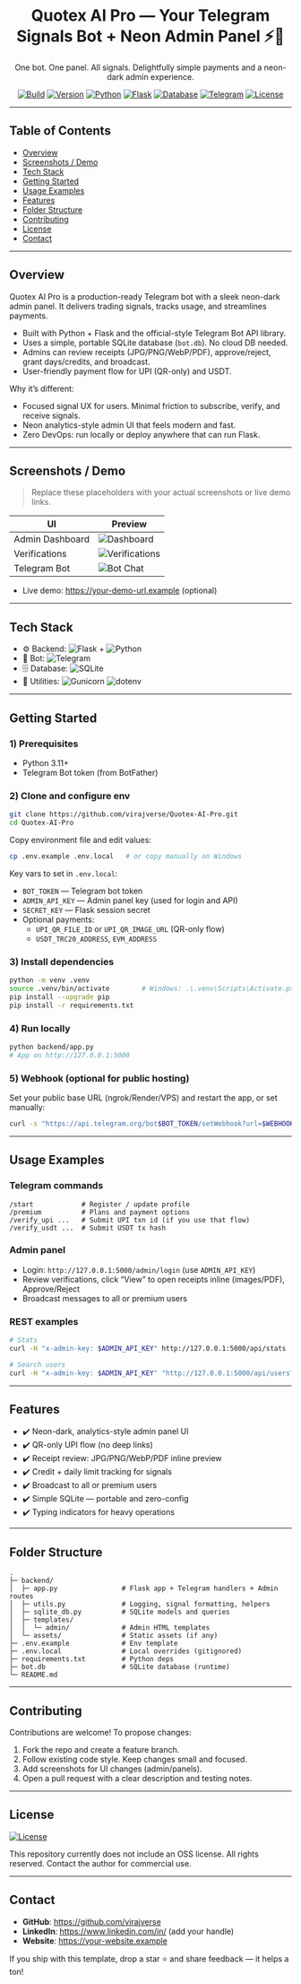 <div align="center">

# Quotex AI Pro — Your Telegram Signals Bot + Neon Admin Panel ⚡🤖

One bot. One panel. All signals. Delightfully simple payments and a neon-dark admin experience.

[![Build](https://img.shields.io/badge/build-passing-brightgreen.svg)](#)
[![Version](https://img.shields.io/badge/version-1.0.0-blue.svg)](#)
[![Python](https://img.shields.io/badge/python-3.11+-3776AB.svg?logo=python&logoColor=white)](#)
[![Flask](https://img.shields.io/badge/Flask-3.x-000000.svg?logo=flask)](#)
[![Database](https://img.shields.io/badge/Database-SQLite-003B57.svg?logo=sqlite&logoColor=white)](#)
[![Telegram](https://img.shields.io/badge/Telegram-Bot-26A5E4.svg?logo=telegram&logoColor=white)](#)
[![License](https://img.shields.io/badge/license-UNLICENSED-lightgrey.svg)](#license)

</div>

---

## Table of Contents
- [Overview](#overview)
- [Screenshots / Demo](#screenshots--demo)
- [Tech Stack](#tech-stack)
- [Getting Started](#getting-started)
- [Usage Examples](#usage-examples)
- [Features](#features)
- [Folder Structure](#folder-structure)
- [Contributing](#contributing)
- [License](#license)
- [Contact](#contact)

---

## Overview
Quotex AI Pro is a production-ready Telegram bot with a sleek neon-dark admin panel. It delivers trading signals, tracks usage, and streamlines payments.

- Built with Python + Flask and the official-style Telegram Bot API library.
- Uses a simple, portable SQLite database (`bot.db`). No cloud DB needed.
- Admins can review receipts (JPG/PNG/WebP/PDF), approve/reject, grant days/credits, and broadcast.
- User-friendly payment flow for UPI (QR-only) and USDT.

Why it’s different:
- Focused signal UX for users. Minimal friction to subscribe, verify, and receive signals.
- Neon analytics-style admin UI that feels modern and fast.
- Zero DevOps: run locally or deploy anywhere that can run Flask.

---

## Screenshots / Demo
> Replace these placeholders with your actual screenshots or live demo links.

| UI | Preview |
| --- | --- |
| Admin Dashboard | ![Dashboard](docs/screenshots/admin-dashboard.png) |
| Verifications | ![Verifications](docs/screenshots/verifications.png) |
| Telegram Bot | ![Bot Chat](docs/screenshots/bot-chat.png) |

- Live demo: https://your-demo-url.example (optional)

---

## Tech Stack
- ⚙️ Backend: ![Flask](https://img.shields.io/badge/Flask-3.x-000000?logo=flask) + ![Python](https://img.shields.io/badge/Python-3.11-3776AB?logo=python&logoColor=white)
- 🤖 Bot: ![Telegram](https://img.shields.io/badge/pyTelegramBotAPI-4.x-26A5E4?logo=telegram&logoColor=white)
- 🗄️ Database: ![SQLite](https://img.shields.io/badge/SQLite-embedded-003B57?logo=sqlite&logoColor=white)
- 🧰 Utilities: ![Gunicorn](https://img.shields.io/badge/Gunicorn-21.x-499848) ![dotenv](https://img.shields.io/badge/dotenv-1.x-2B5F2F)

---

## Getting Started

### 1) Prerequisites
- Python 3.11+
- Telegram Bot token (from BotFather)

### 2) Clone and configure env
```bash
git clone https://github.com/virajverse/Quotex-AI-Pro.git
cd Quotex-AI-Pro
```
Copy environment file and edit values:
```bash
cp .env.example .env.local   # or copy manually on Windows
```
Key vars to set in `.env.local`:
- `BOT_TOKEN` — Telegram bot token
- `ADMIN_API_KEY` — Admin panel key (used for login and API)
- `SECRET_KEY` — Flask session secret
- Optional payments:
  - `UPI_QR_FILE_ID` or `UPI_QR_IMAGE_URL` (QR-only flow)
  - `USDT_TRC20_ADDRESS`, `EVM_ADDRESS`

### 3) Install dependencies
```bash
python -m venv .venv
source .venv/bin/activate        # Windows: .\.venv\Scripts\Activate.ps1
pip install --upgrade pip
pip install -r requirements.txt
```

### 4) Run locally
```bash
python backend/app.py
# App on http://127.0.0.1:5000
```

### 5) Webhook (optional for public hosting)
Set your public base URL (ngrok/Render/VPS) and restart the app, or set manually:
```bash
curl -s "https://api.telegram.org/bot$BOT_TOKEN/setWebhook?url=$WEBHOOK_BASE_URL/bot/$BOT_TOKEN&drop_pending_updates=true"
```

---

## Usage Examples

### Telegram commands
```text
/start            # Register / update profile
/premium          # Plans and payment options
/verify_upi ...   # Submit UPI txn id (if you use that flow)
/verify_usdt ...  # Submit USDT tx hash
```

### Admin panel
- Login: `http://127.0.0.1:5000/admin/login` (use `ADMIN_API_KEY`)
- Review verifications, click “View” to open receipts inline (images/PDF), Approve/Reject
- Broadcast messages to all or premium users

### REST examples
```bash
# Stats
curl -H "x-admin-key: $ADMIN_API_KEY" http://127.0.0.1:5000/api/stats

# Search users
curl -H "x-admin-key: $ADMIN_API_KEY" "http://127.0.0.1:5000/api/users?q=@username"
```

---

## Features
- ✔️ Neon-dark, analytics-style admin panel UI
- ✔️ QR-only UPI flow (no deep links)
- ✔️ Receipt review: JPG/PNG/WebP/PDF inline preview
- ✔️ Credit + daily limit tracking for signals
- ✔️ Broadcast to all or premium users
- ✔️ Simple SQLite — portable and zero-config
- ✔️ Typing indicators for heavy operations

---

## Folder Structure
```text
.
├─ backend/
│  ├─ app.py                # Flask app + Telegram handlers + Admin routes
│  ├─ utils.py              # Logging, signal formatting, helpers
│  ├─ sqlite_db.py          # SQLite models and queries
│  ├─ templates/
│  │  └─ admin/             # Admin HTML templates
│  └─ assets/               # Static assets (if any)
├─ .env.example             # Env template
├─ .env.local               # Local overrides (gitignored)
├─ requirements.txt         # Python deps
├─ bot.db                   # SQLite database (runtime)
└─ README.md
```

---

## Contributing
Contributions are welcome! To propose changes:
1. Fork the repo and create a feature branch.
2. Follow existing code style. Keep changes small and focused.
3. Add screenshots for UI changes (admin/panels).
4. Open a pull request with a clear description and testing notes.

---

## License
[![License](https://img.shields.io/badge/license-UNLICENSED-lightgrey.svg)](#)

This repository currently does not include an OSS license. All rights reserved. Contact the author for commercial use.

---

## Contact
- **GitHub**: https://github.com/virajverse
- **LinkedIn**: https://www.linkedin.com/in/ (add your handle)
- **Website**: https://your-website.example

If you ship with this template, drop a star ⭐ and share feedback — it helps a ton!
